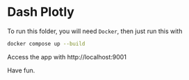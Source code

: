 # Dash Plotly

To run this folder, you will need `Docker`, then just run this with

```sh
docker compose up --build
```

Access the app with http://localhost:9001

Have fun.